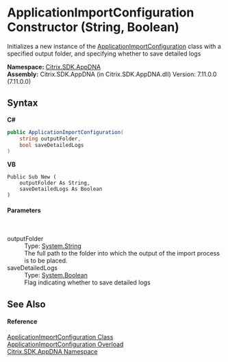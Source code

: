 # ApplicationImportConfiguration Constructor (String, Boolean)
 

Initializes a new instance of the <a href="92c1ca97-a153-42c9-8116-c453cb77a007">ApplicationImportConfiguration</a> class with a specified output folder, and specifying whether to save detailed logs

**Namespace:**&nbsp;[Citrix.SDK.AppDNA](index.md)<br />**Assembly:**&nbsp;Citrix.SDK.AppDNA (in Citrix.SDK.AppDNA.dll) Version: 7.11.0.0 (7.11.0.0)

## Syntax

**C#**
```csharp
public ApplicationImportConfiguration(
	string outputFolder,
	bool saveDetailedLogs
)
```

**VB**
```vbnet
Public Sub New ( 
	outputFolder As String,
	saveDetailedLogs As Boolean
)
```


#### Parameters
&nbsp;<dl><dt>outputFolder</dt><dd>Type: <a href="http://msdn2.microsoft.com/en-us/library/s1wwdcbf" target="_blank">System.String</a><br />The full path to the folder into which the output of the import process is to be placed.</dd><dt>saveDetailedLogs</dt><dd>Type: <a href="http://msdn2.microsoft.com/en-us/library/a28wyd50" target="_blank">System.Boolean</a><br />Flag indicating whether to save detailed logs</dd></dl>

## See Also


#### Reference
<a href="92c1ca97-a153-42c9-8116-c453cb77a007">ApplicationImportConfiguration Class</a><br /><a href="0f25864e-a506-ea6a-a30f-b05202a1d1a7">ApplicationImportConfiguration Overload</a><br /><a href="fe2d265b-410b-8b11-1eb4-a790e0b062bf">Citrix.SDK.AppDNA Namespace</a><br />